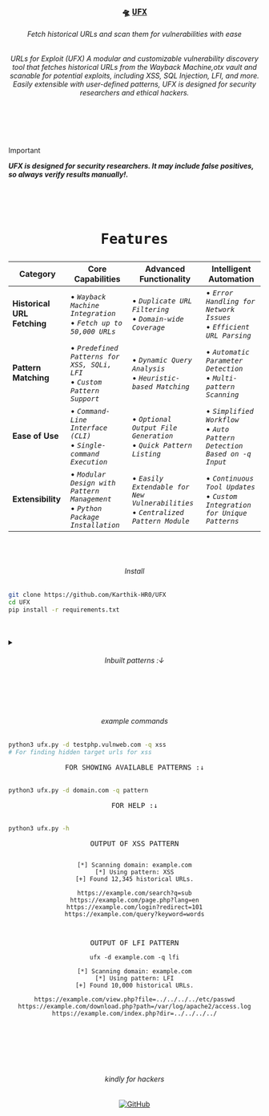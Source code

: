 <div align="center">

<h3>
  <b>

  🛸 <kbd>[**UFX**](https://github.com/Karthik-HR0/UFX)</kbd>

  </b>
</h3>

<h6>Fetch historical URLs and scan them for vulnerabilities with ease</h6>


<h6 align="center">
  URLs for Exploit (UFX)
A modular and customizable vulnerability discovery tool that fetches historical URLs from the Wayback Machine,otx vault and scanable for potential exploits, including XSS, SQL Injection, LFI, and more. Easily extensible with user-defined patterns, UFX is designed for security researchers and ethical hackers.
</h6>

</div>

<br>
<br>
<br>

> [!Important]
> **_UFX is designed for security researchers. It may include false positives, so always verify results manually!._**

<br>
<br>
<br>

<h1 align="center">

  <kbd> Features </kbd>

</h1>

<div align="center">

| Category              | Core Capabilities                                  | Advanced Functionality                              | Intelligent Automation                               |
|-----------------------|----------------------------------------------------|---------------------------------------------------|---------------------------------------------------|
| **Historical URL Fetching** | • _`Wayback Machine Integration`_ <br>• _`Fetch up to 50,000 URLs`_ | • _`Duplicate URL Filtering`_ <br>• _`Domain-wide Coverage`_ | • _`Error Handling for Network Issues`_ <br>• _`Efficient URL Parsing`_ |
| **Pattern Matching**   | • _`Predefined Patterns for XSS, SQLi, LFI`_ <br>• _`Custom Pattern Support`_ | • _`Dynamic Query Analysis`_ <br>• _`Heuristic-based Matching`_ | • _`Automatic Parameter Detection`_ <br>• _`Multi-pattern Scanning`_ |
| **Ease of Use**        | • _`Command-Line Interface (CLI)`_ <br>• _`Single-command Execution`_ | • _`Optional Output File Generation`_ <br>• _`Quick Pattern Listing`_ | • _`Simplified Workflow`_ <br>• _`Auto Pattern Detection Based on -q Input`_ |
| **Extensibility**      | • _`Modular Design with Pattern Management`_ <br>• _`Python Package Installation`_ | • _`Easily Extendable for New Vulnerabilities`_ <br>• _`Centralized Pattern Module`_ | • _`Continuous Tool Updates`_ <br>• _`Custom Integration for Unique Patterns`_ |

</div>
<br>
<br>

<h6 align="center">Install</h6>

```bash
git clone https://github.com/Karthik-HR0/UFX
cd UFX
pip install -r requirements.txt
```

<br>
<br>
<details>
<summary> <h6 align="center">
  Inbuilt patterns :↓
</h6> </summary>
<h6 align="center">
  AVAILABLE INBUILT PATTERNS 
</h6>

<pre>
  <i>
Allin1gf

allparam

api-keys

asymmetric-keys_secrets

auth

aws-keys

aws-keys_secrets

aws-mws-key

aws-s3_secrets

aws-secret-key

badwords

base64

blacklist

bufferoverflow

ccode

cors

crypto

debug-pages

debug_logic

domxss

endpoints

execs

facebook-access-token

facebook-oauth

facebook-oauth_secrets

facebook-token_secrets

firebase.json

firebase_secrets

fw

github

github_secrets

go-functions

google-keys_secrets

google-oauth_secrets

google-service-account_secrets

google-token_secrets

heroku-keys_secrets

http-auth

idor

img-traversal

insubs

interestingEXT

interestingparams

interestingsubs

inurls

ip

js-interesting

js-sinks

json-sec

jsvar

jwt

Ifi

mailchimp-keys_secrets

mailgun-keys_secrets

meg-headers

or

parsers

paypal-token_secrets

php-callbacks

php-codeexec

php-commandexec

php-curl

php-errors

php-informationdisclosure

php-open-filesystem-handler

php-read-filesystem

php-serialized

php-sinks

php-sources

php-write-filesystem

picatic-keys_secrets

rce-2

rce

redirect

s3-buckets

sec

secret-ext

secret-urls

secrets

serial

servers

slack-token

slack-token_secrets

slack-webhook

slack-webhook_secrets

sqli-error

sqli

square-keys_secrets

square-secret

ssrf
    
ssti

strings

stripe-keys_secrets

swearwords

takeovers

truffle

twilio-key

twilio-keys_secrets

twitter-oauth

twitter-oauth_secrets

twitter-secret

twitter-token_secrets

typos

upload-fields

urlparams
    
urls

urls_params

xml

xpath

xss

xxe

    </details>
    
  </i>
</pre>

<br>
<br>
<br>

<h6 align="center">
  example commands
</h6>


```bash
python3 ufx.py -d testphp.vulnweb.com -q xss
# For finding hidden target urls for xss 
```

<div align="center">
<kbd>FOR SHOWING AVAILABLE PATTERNS :↓</kbd>
</div>

<br>

```bash
python3 ufx.py -d domain.com -q pattern
```

<div align="center">
<kbd> FOR HELP :↓ </kbd>
</div>


<br>

```bash
python3 ufx.py -h

```
<div align="center">
<kbd> OUTPUT OF XSS PATTERN</kbd>

``` ufx -d example.com -q xss

[*] Scanning domain: example.com
[*] Using pattern: XSS
[+] Found 12,345 historical URLs.

https://example.com/search?q=sub
https://example.com/page.php?lang=en
https://example.com/login?redirect=101
https://example.com/query?keyword=words



```

<div align="center">
<kbd> OUTPUT OF LFI PATTERN</kbd>

```
ufx -d example.com -q lfi

[*] Scanning domain: example.com
[*] Using pattern: LFI
[+] Found 10,000 historical URLs.

https://example.com/view.php?file=../../../../etc/passwd
https://example.com/download.php?path=/var/log/apache2/access.log
https://example.com/index.php?dir=../../../../


```

</div>

<br>



<br>
<br>
<br>

<h6 align="center">kindly for hackers</h6>


<div align="center">
  <a href="https://github.com/Karthik-HR0"><img src="https://img.icons8.com/material-outlined/20/808080/github.png" alt="GitHub"></a>
  
